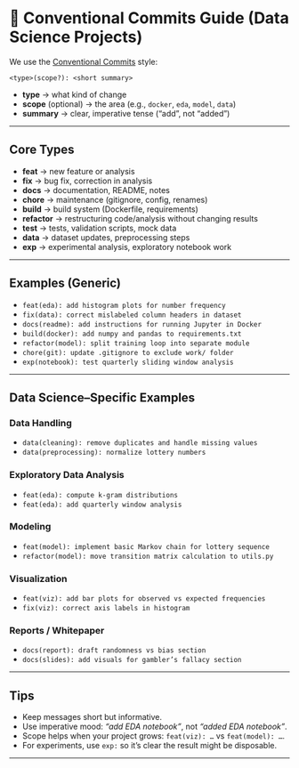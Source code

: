 # 📝 Conventional Commits Guide (Data Science Projects)

We use the [Conventional Commits](https://www.conventionalcommits.org/en/v1.0.0/) style:

```
<type>(scope?): <short summary>
```
- **type** → what kind of change
- **scope** (optional) → the area (e.g., `docker`, `eda`, `model`, `data`)
- **summary** → clear, imperative tense (“add”, not “added”)

---

## Core Types
- **feat** → new feature or analysis
- **fix** → bug fix, correction in analysis
- **docs** → documentation, README, notes
- **chore** → maintenance (gitignore, config, renames)
- **build** → build system (Dockerfile, requirements)
- **refactor** → restructuring code/analysis without changing results
- **test** → tests, validation scripts, mock data
- **data** → dataset updates, preprocessing steps
- **exp** → experimental analysis, exploratory notebook work

---

## Examples (Generic)
- `feat(eda): add histogram plots for number frequency`
- `fix(data): correct mislabeled column headers in dataset`
- `docs(readme): add instructions for running Jupyter in Docker`
- `build(docker): add numpy and pandas to requirements.txt`
- `refactor(model): split training loop into separate module`
- `chore(git): update .gitignore to exclude work/ folder`
- `exp(notebook): test quarterly sliding window analysis`

---

## Data Science–Specific Examples

### Data Handling
- `data(cleaning): remove duplicates and handle missing values`
- `data(preprocessing): normalize lottery numbers`

### Exploratory Data Analysis
- `feat(eda): compute k-gram distributions`
- `feat(eda): add quarterly window analysis`

### Modeling
- `feat(model): implement basic Markov chain for lottery sequence`
- `refactor(model): move transition matrix calculation to utils.py`

### Visualization
- `feat(viz): add bar plots for observed vs expected frequencies`
- `fix(viz): correct axis labels in histogram`

### Reports / Whitepaper
- `docs(report): draft randomness vs bias section`
- `docs(slides): add visuals for gambler’s fallacy section`

---

## Tips
- Keep messages short but informative.
- Use imperative mood: *“add EDA notebook”*, not *“added EDA notebook”*.
- Scope helps when your project grows: `feat(viz): …` vs `feat(model): …`.
- For experiments, use `exp:` so it’s clear the result might be disposable.

---
